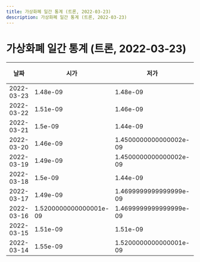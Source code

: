```yaml
---
title: 가상화폐 일간 통계 (트론, 2022-03-23)
description: 가상화폐 일간 통계 (트론, 2022-03-23)
---
```


가상화폐 일간 통계 (트론, 2022-03-23)
===

|날짜|시가|저가|고가|종가|비고|
|--|--|--|--|--|--|
|2022-03-23|1.48e-09|1.48e-09|1.57e-09|1.49e-09|    |
|2022-03-22|1.51e-09|1.46e-09|1.51e-09|1.5e-09|    |
|2022-03-21|1.5e-09|1.44e-09|1.5299999999999999e-09|1.51e-09|    |
|2022-03-20|1.46e-09|1.4500000000000002e-09|1.5e-09|1.4699999999999999e-09|    |
|2022-03-19|1.49e-09|1.4500000000000002e-09|1.54e-09|1.49e-09|    |
|2022-03-18|1.5e-09|1.44e-09|1.54e-09|1.4699999999999999e-09|    |
|2022-03-17|1.49e-09|1.4699999999999999e-09|1.5200000000000001e-09|1.4699999999999999e-09|    |
|2022-03-16|1.5200000000000001e-09|1.4699999999999999e-09|1.5600000000000002e-09|1.49e-09|    |
|2022-03-15|1.51e-09|1.51e-09|1.58e-09|1.54e-09|    |
|2022-03-14|1.55e-09|1.5200000000000001e-09|1.57e-09|1.5299999999999999e-09|    |
